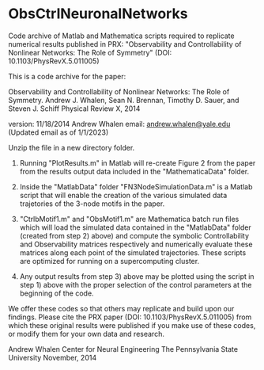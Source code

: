 # ObsCtrlNeuronalNetworks
Code archive of Matlab and Mathematica scripts required to replicate numerical results published in PRX: "Observability and Controllability of Nonlinear Networks: The Role of Symmetry" (DOI: 10.1103/PhysRevX.5.011005)

This is a code archive for the paper: 

Observability and Controllability of Nonlinear Networks: The Role of Symmetry.
Andrew J. Whalen, Sean N. Brennan, Timothy D. Sauer, and Steven J. Schiff
Physical Review X, 2014

version: 11/18/2014
Andrew Whalen
email: andrew.whalen@yale.edu (Updated email as of 1/1/2023)

Unzip the file in a new directory folder.

1) Running "PlotResults.m" in Matlab will re-create Figure 2 from the paper from the results output data included in the "MathematicaData" folder.

2) Inside the "MatlabData" folder "FN3NodeSimulationData.m" is a Matlab script that will enable the creation of the various simulated data trajetories of the 3-node motifs in the paper.

3) "CtrlbMotif1.m" and "ObsMotif1.m" are Mathematica batch run files which will load the simulated data contained in the "MatlabData" folder (created from step 2) above) and compute the symbolic Controllability and Observability matrices respectively and numerically evaluate these matrices along each point of the simulated trajectories. These scripts are optimized for running on a supercomputing cluster.

4) Any output results from step 3) above may be plotted using the script in step 1) above with the proper selection of the control parameters at the beginning of the code. 

We offer these codes so that others may replicate and build upon our findings. Please cite the PRX paper (DOI: 10.1103/PhysRevX.5.011005) from which these original results were published if you make use of these codes, or modify them for your own data and research.

Andrew Whalen
Center for Neural Engineering
The Pennsylvania State University
November, 2014
